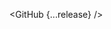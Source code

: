 <script lang="ts">
  import { GitHub } from 'svelte-shields'
  import type { GitHubVersionPropsType } from 'svelte-shields';
  
  const release: GitHubVersionPropsType = {
    user: 'shinokada',
    repo: 'tera',
  }
</script>

<GitHub {...release} />